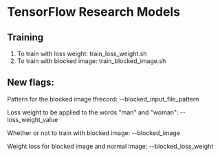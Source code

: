 # TensorFlow Research Models

## Training

1) To train with loss weight: train_loss_weight.sh
2) To train with blocked image: train_blocked_image.sh

## New flags:

Pattern for the blocked image tfrecord:
--blocked_input_file_pattern 

Loss weight to be applied to the words "man" and "woman":
--loss_weight_value

Whether or not to train with blocked image:
--blocked_image

Weight loss for blocked image and normal image:
--blocked_loss_weight 
